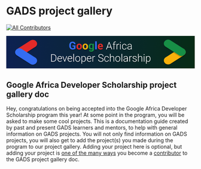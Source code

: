 # GADS project gallery

[![All Contributors](https://img.shields.io/badge/all_contributors-6-orange.svg?style=flat-square)](https://github.com/gads-projects/doc/blob/main/contributor.md)

![](.gitbook/assets/google-africa-developer-scholarship-gads-program-2020-1-1-.png)

## Google Africa Developer Scholarship project gallery doc

Hey, congratulations on being accepted into the Google Africa Developer Scholarship program this year! At some point in the program, you will be asked to make some cool projects. This is a documentation guide created by past and present GADS learners and mentors, to help with general information on GADS projects. You will not only find information on GADS projects, you will also get to add the project\(s\) you made during the program to our project gallery. Adding your project here is optional, but adding your project is [one of the many ways](https://obiagba-mary.gitbook.io/gads-projects/contribution-guide/contributing) you become a [contributor](https://github.com/gads-projects/doc/blob/main/contributor.md) to the GADS project gallery doc.

